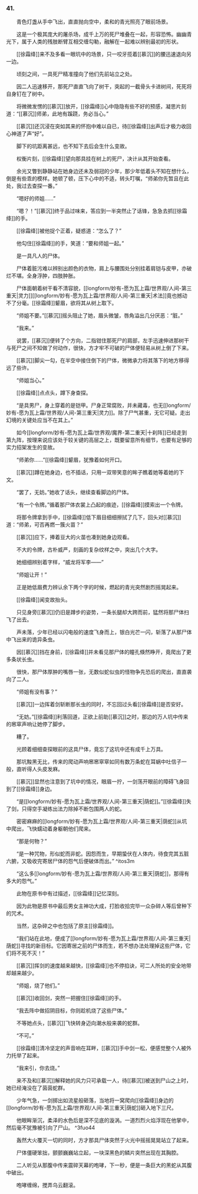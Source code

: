 ### 41.

　　青色灯盏从手中飞出，直直抛向空中，柔和的青光照亮了眼前场景。

　　这是一个极其庞大的屠杀场，成千上万的死尸堆叠在一起，形容恐怖。幽幽青光下，属于人类的残肢断臂互相交缠勾勒，融解在一起难以辨别最初的形状。

　　[[徐霜绛]]来不及多看一眼坑中的场景，只一咬牙揽着[[慕沉]]的腰迅速退向另一边。

　　顷刻之间，一具死尸精准撞向了他们先前站立之处。

　　因二人迅速移开，那死尸直直飞向了树干，突起的一截骨头卡进树间，死死将自身钉在了树中。

　　将微微发愣的[[慕沉]]放开，[[徐霜绛]]心中隐隐有些不好的预感，凝思片刻道：“[[慕沉]]师弟，此地有蹊跷，务必当心。”

　　[[慕沉]]还沉浸在突如其来的怀抱中难以自已，待[[徐霜绛]]出声后才极力收回心神道了声“好”。

　　脚下的坑距离甚远，也不知下去后会生什么变故。

　　权衡片刻，[[徐霜绛]]望向那具挂在树上的死尸，决计从其开始查看。

　　余光又瞥到静静站在她身边还未及弱冠的少年，那少年低着头不知在想什么，倒是有些乖的模样。她顿了顿，压下心中的不适，转头叮嘱，“师弟你先暂且在此处，我过去查探一番。”

　　“嗯好的师姐……”

　　“嗯？！”[[慕沉]]终于品过味来，答应到一半突然止了话锋，急急去抓[[徐霜绛]]的手。

　　[[徐霜绛]]被他捉个正着，疑惑道：“怎么了？”

　　他勾住[[徐霜绛]]的手，笑道：“要和师姐一起。”

　　是一具凡人的尸体。

　　尸体着脏污难以辨别出颜色的衣物，肩上与腰围处分别挂着肩铠与皮甲，亦破烂不堪。全身浮肿，四肢肿胀。

　　尸体面朝着树干看不清容貌，[[longform/妙有-愿为瓦上霜/世界观/人间-第三重天|灵力]][[longform/妙有-愿为瓦上霜/世界观/人间-第三重天|术法]]竟也撼动不了分毫。[[徐霜绛]]颦眉，欲将其从树上取下。

　　“师姐不要。”[[慕沉]]摇头阻止了她，眉头微皱，唇角溢出几分厌恶：“脏。”

　　“我来。”

　　说罢，[[慕沉]]便转了个方向，二指钳住那死尸的肩部，左手迅速伸进那树干与死尸之间不知做了何动作，很快，方才牢不可破的尸体便轻易从树上倒了下来。

　　[[慕沉]]脚尖一勾，在半空中接住倒下的尸体，微微承力将其落下的地方移得远了些许。

　　“师姐当心。”

　　[[徐霜绛]]点点头，蹲下身查探。

　　“是具男尸，身上穿着的是铠甲。尸身正常腐败，并未藏毒，也无[[longform/妙有-愿为瓦上霜/世界观/人间-第三重天|灵力]]。除了尸气甚重，无它可疑。走出幻境的关键处应当不在其上。”

　　如今[[longform/妙有-愿为瓦上霜/世界观/魔界-第二重天|十刹阵]]已经走到第九阵，按理来说应该处于较关键的高层之上，既要留意所有细节，也要有足够的实力招架发生的变故。

　　“师弟你……”[[徐霜绛]]颦眉，犹豫着如何开口。

　　[[慕沉]]蹲在她身边，也不插话，只用一双带笑意的眸子瞧着她等着她的下文。

　　“罢了，无妨。”她收了话头，继续查看脚边的尸体。

　　“有一个令牌。”循着那尸体衣裳上凸起的痕迹，[[徐霜绛]]摸索出一个令牌。

　　将那令牌拿到手中，[[徐霜绛]]低下眉目细细擦拭了几下，回头对[[慕沉]]道：“师弟，可否再燃一簇火苗？”

　　[[慕沉]]应下，捧着豆大的火苗也凑到她身边观看。

　　不大的令牌，古朴威严，刻画的复杂纹样之中，突出几个大字。

　　她细细辨别着字样，“威龙将军李——”

　　“师姐让开！”

　　正是她低眉费力辨认余下两个字的时候，燃起的青光突然剧烈摇晃起来。

　　[[徐霜绛]]闻变故抬头。

　　只见身旁[[慕沉]]仍旧是蹲步的姿势，一条长腿却大跨而前，猛然将那尸体扫飞了出去。

　　声未落，少年已经以闪电般的速度飞身而上，银白光芒一闪，斩落了从那尸体中飞出来的诡异条虫。

　　因[[慕沉]]挡在身前，[[徐霜绛]]并未看见那尸体的瞳孔倏然睁开，竟爬出了更多条状长虫。

　　很快，那尸体厚肿的嘴唇一张，无数似蛇似虫的怪物争先恐后的爬出，直直袭向了二人。

　　“师姐有没有事？”

　　[[慕沉]]一边挥着剑斩断那长虫的同时，不忘回过头看[[徐霜绛]]是否安好。

　　“无妨。”[[徐霜绛]]利落回道，正欲上前助[[慕沉]]之时，那边的万人坑中传来的窸窣声响让她停了脚步。

　　糟了。

　　光顾着细细查探眼前的这具尸体，竟忘了这坑中还有成千上万具。

　　那坑黢黑无比，传来的爬动声响窸窸窣窣如同有数万条蛇在耳蜗中吐信子一般，直听得人头皮发麻。

　　[[慕沉]]显然也注意到了坑中的情况，眼眉一拧，一剑荡开眼前的障碍飞身回到了[[徐霜绛]]身边。

　　“是[[longform/妙有-愿为瓦上霜/世界观/人间-第三重天|荫蛇]]。”[[徐霜绛]]失了剑，只得空手凝练出法力除掉不断包围两人的蛇。

　　密密麻麻的[[longform/妙有-愿为瓦上霜/世界观/人间-第三重天|荫蛇]]从坑中爬出，飞快蠕动着身躯朝他们爬来。

　　“那是何物？”

　　“是一种咒物，形似蛇而非蛇。因怨而生，早期蛰伏在人体内，待食完其五脏六腑，又吸收完寄居尸体的怨气后便破体而出。” ^itos3m

　　“这么多[[longform/妙有-愿为瓦上霜/世界观/人间-第三重天|荫蛇]]，那得有多大的怨气。”

　　此物在原书中有过描述，[[徐霜绛]]记忆深刻。

　　因为此物是原书中最后男女主神功大成，打脸收拾完毕一众杂碎人等后曾种下的咒术。

　　当然，这杂碎之中也包括了原主[[徐霜绛]]。

　　“我们站在此地，便成了[[longform/妙有-愿为瓦上霜/世界观/人间-第三重天|荫蛇]]寻找的新目标。它因寄居之前的尸体而生，若不想办法处理掉这些尸体，它们将不死不灭！”

　　[[慕沉]]挥剑的速度越来越快，[[徐霜绛]]也不停掐诀，可二人所处的安全地带却越来越少。

　　“师姐，烧了他们。”

　　[[慕沉]]收回剑，突然一把握住[[徐霜绛]]的手。

　　“我去阵中做招阴目标，你则趁机烧了这些尸体。”

　　不等她点头，[[慕沉]]飞快转身迈向潮水般来袭的蛇群。

　　“不可。”

　　[[徐霜绛]]清冷坚定的声音响在耳畔，[[慕沉]]手中剑一松，便感觉整个人被外力托举了起来。

　　“我来引，你去烧。”

　　来不及和[[慕沉]]解释她的风力只可承载一人，待[[慕沉]]被送到尸山之上时，她已经淹没在了茵茵蛇群。

　　少年气急，一剑掷出如流星般砸落，当地将一窝爬向[[徐霜绛]]身边的[[longform/妙有-愿为瓦上霜/世界观/人间-第三重天|荫蛇]]砸入地下三尺。

　　他眼眸渐沉，柔泽的水色后是深不见底的漩涡。一道烈烈火焰浮现在他掌中，然后毫不犹豫被引向了尸山。 ^3fuo44

　　轰然大火覆灭一切的同时，方才那具尸体突然于火光中摇摇晃晃站立了起来。

　　尸体僵硬笨拙，颤颤巍巍站立起，一块深黑色的鳞片突然出现在其胸腔。

　　二人听见从那腹中传来震碎天幕的咆哮，下一秒，便是一条巨大的黑蛇从其腹中破出。

　　咆哮缠绵，搅弄乌云翻滚。